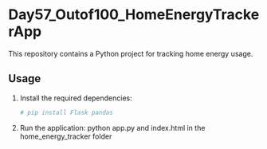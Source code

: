 
# Day57_Outof100_HomeEnergyTrackerApp

This repository contains a Python project for tracking home energy usage.

## Usage

1. Install the required dependencies:
   ```bash
   # pip install Flask pandas

2. Run the application:
   python app.py and index.html in the home_energy_tracker folder

